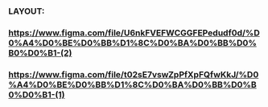 ### LAYOUT: 
### https://www.figma.com/file/U6nkFVEFWCGGFEPedudf0d/%D0%A4%D0%BE%D0%BB%D1%8C%D0%BA%D0%BB%D0%B0%D0%B1-(2)
### https://www.figma.com/file/t02sE7vswZpPfXpFQfwKkJ/%D0%A4%D0%BE%D0%BB%D1%8C%D0%BA%D0%BB%D0%B0%D0%B1-(1)